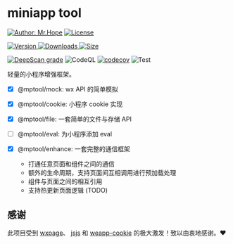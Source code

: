 # miniapp tool

[![Author: Mr.Hope](https://img.shields.io/badge/作者-Mr.Hope-blue.svg?style=for-the-badge)](https://mrhope.site) [![License](https://img.shields.io/npm/l/@mptool/enhance.svg?style=for-the-badge)](https://github.com/@mptool/enhance/@mptool/enhance/blob/main/LICENSE)

<!-- markdownlint-restore -->

[![Version](https://img.shields.io/npm/v/@mptool/enhance.svg?style=flat-square&logo=npm) ![Downloads](https://img.shields.io/npm/dm/@mptool/enhance.svg?style=flat-square&logo=npm) ![Size](https://img.shields.io/bundlephobia/min/@mptool/enhance?style=flat-square&logo=npm)](https://www.npmjs.com/package/@mptool/enhance)

[![DeepScan grade](https://deepscan.io/api/teams/9792/projects/17760/branches/417299/badge/grade.svg)](https://deepscan.io/dashboard#view=project&tid=9792&pid=17760&bid=417299)
![CodeQL](https://github.com/miniapp-tool/mptool/actions/workflows/codeql-analysis.yml/badge.svg)
[![codecov](https://codecov.io/gh/miniapp-tool/mptool/branch/main/graph/badge.svg?token=TNYMbGlxQ9)](https://codecov.io/gh/miniapp-tool/mptool)
![Test](https://github.com/miniapp-tool/mptool/actions/workflows/test.yml/badge.svg)

轻量的小程序增强框架。

- [x] @mptool/mock: wx API 的简单模拟 <Badge text="W.I.P" type="warning" />
- [x] @mptool/cookie: 小程序 cookie 实现 <Badge text="Stable" />
- [x] @mptool/file: 一套简单的文件与存储 API <Badge text="Stable" />
- [ ] @mptool/eval: 为小程序添加 eval <Badge text="Building" type="danger" />
- [x] @mptool/enhance: 一套完整的通信框架 <Badge text="Stable" />

  - 打通任意页面和组件之间的通信
  - 额外的生命周期，支持页面间互相调用进行预加载处理
  - 组件与页面之间的相互引用
  - 支持热更新页面逻辑 (TODO)

## 感谢

此项目受到 [wxpage](https://github.com/tvfe/wxpage)、 [jsjs](https://github.com/bramblex/jsjs) 和 [weapp-cookie](https://github.com/charleslo1/weapp-cookie) 的极大激发！致以由衷地感谢。❤

